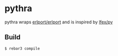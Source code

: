 pythra
=====

pythra wraps [erlport/erlport](https://github.com/erlport/erlport) and is inspired by [lfex/py](https://github.com/lfex/py)

Build
-----

    $ rebar3 compile
